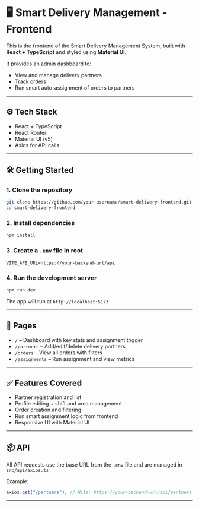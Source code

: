 # 🖥️ Smart Delivery Management - Frontend

This is the frontend of the Smart Delivery Management System, built with **React + TypeScript** and styled using **Material UI**.

It provides an admin dashboard to:

* View and manage delivery partners
* Track orders
* Run smart auto-assignment of orders to partners

---

## ⚙️ Tech Stack

* React + TypeScript
* React Router
* Material UI (v5)
* Axios for API calls

---

## 🛠️ Getting Started

### 1. Clone the repository

```bash
git clone https://github.com/your-username/smart-delivery-frontend.git
cd smart-delivery-frontend
```

### 2. Install dependencies

```bash
npm install
```

### 3. Create a `.env` file in root

```
VITE_API_URL=https://your-backend-url/api
```

### 4. Run the development server

```bash
npm run dev
```

The app will run at `http://localhost:5173`

---

## 📁 Pages

* `/` – Dashboard with key stats and assignment trigger
* `/partners` – Add/edit/delete delivery partners
* `/orders` – View all orders with filters
* `/assignments` – Run assignment and view metrics

---

## ✅ Features Covered

* Partner registration and list
* Profile editing + shift and area management
* Order creation and filtering
* Run smart assignment logic from frontend
* Responsive UI with Material UI

---

## 📦 API

All API requests use the base URL from the `.env` file and are managed in `src/api/axios.ts`

Example:

```ts
axios.get("/partners"); // Hits: https://your-backend-url/api/partners
```

---

